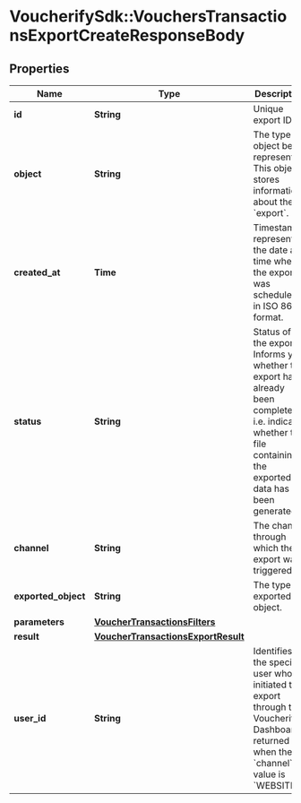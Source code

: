 # VoucherifySdk::VouchersTransactionsExportCreateResponseBody

## Properties

| Name | Type | Description | Notes |
| ---- | ---- | ----------- | ----- |
| **id** | **String** | Unique export ID. | [optional] |
| **object** | **String** | The type of object being represented. This object stores information about the &#x60;export&#x60;. | [optional][default to &#39;export&#39;] |
| **created_at** | **Time** | Timestamp representing the date and time when the export was scheduled in ISO 8601 format. | [optional] |
| **status** | **String** | Status of the export. Informs you whether the export has already been completed, i.e. indicates whether the file containing the exported data has been generated. | [optional][default to &#39;SCHEDULED&#39;] |
| **channel** | **String** | The channel through which the export was triggered. | [optional][default to &#39;API&#39;] |
| **exported_object** | **String** | The type of exported object. | [optional][default to &#39;voucher_transactions&#39;] |
| **parameters** | [**VoucherTransactionsFilters**](VoucherTransactionsFilters.md) |  |  |
| **result** | [**VoucherTransactionsExportResult**](VoucherTransactionsExportResult.md) |  | [optional] |
| **user_id** | **String** | Identifies the specific user who initiated the export through the Voucherify Dashboard; returned when the &#x60;channel&#x60; value is &#x60;WEBSITE&#x60;. | [optional] |

